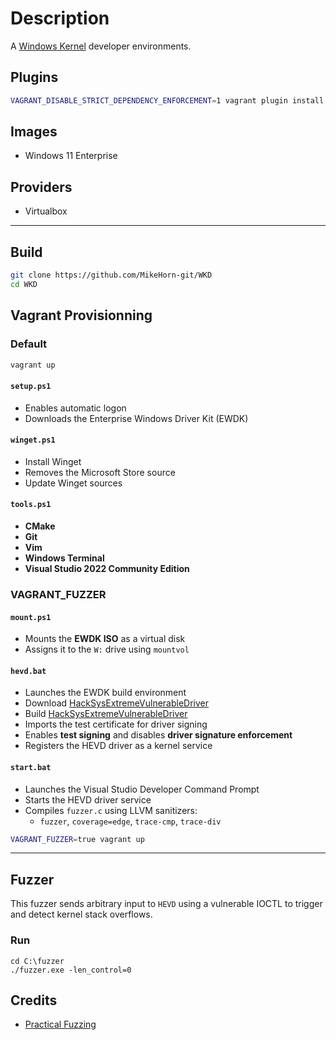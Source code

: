 # Description

A [Windows Kernel](https://learn.microsoft.com/en-us/windows-hardware/drivers/ddi/_kernel/) developer environments.

## Plugins

```bash
VAGRANT_DISABLE_STRICT_DEPENDENCY_ENFORCEMENT=1 vagrant plugin install vagrant-reload
```

## Images

- Windows 11 Enterprise

## Providers

- Virtualbox

______________________________________________________________________

## Build

```bash
git clone https://github.com/MikeHorn-git/WKD
cd WKD
```

## Vagrant Provisionning

### Default

```bash
vagrant up
```

#### `setup.ps1`

- Enables automatic logon
- Downloads the Enterprise Windows Driver Kit (EWDK)

#### `winget.ps1`

- Install Winget
- Removes the Microsoft Store source
- Update Winget sources

#### `tools.ps1`

- **CMake**
- **Git**
- **Vim**
- **Windows Terminal**
- **Visual Studio 2022 Community Edition**

### VAGRANT_FUZZER

#### `mount.ps1`

- Mounts the **EWDK ISO** as a virtual disk
- Assigns it to the `W:` drive using `mountvol`

#### `hevd.bat`

- Launches the EWDK build environment
- Download [HackSysExtremeVulnerableDriver](https://github.com/novafacing/HackSysExtremeVulnerableDriver)
- Build [HackSysExtremeVulnerableDriver](https://github.com/novafacing/HackSysExtremeVulnerableDriver)
- Imports the test certificate for driver signing
- Enables **test signing** and disables **driver signature enforcement**
- Registers the HEVD driver as a kernel service

#### `start.bat`

- Launches the Visual Studio Developer Command Prompt
- Starts the HEVD driver service
- Compiles `fuzzer.c` using LLVM sanitizers:
  - `fuzzer`, `coverage=edge`, `trace-cmp`, `trace-div`

```bash
VAGRANT_FUZZER=true vagrant up
```

______________________________________________________________________

## Fuzzer

This fuzzer sends arbitrary input to `HEVD` using a vulnerable IOCTL to trigger and detect kernel stack overflows.

### Run

```pwsh
cd C:\fuzzer
./fuzzer.exe -len_control=0
```

## Credits

- [Practical Fuzzing](https://novafacing.github.io/practical-fuzzing/libfuzzer/kernel/windows/index.html)
